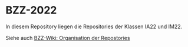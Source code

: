 
# BZZ-2022

In diesem Repository liegen die Repositories der Klassen IA22 und IM22.

Siehe auch [BZZ-Wiki: Organisation der Repostories](https://it.bzz.ch/wikiV2/howto/git/organisation)
